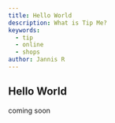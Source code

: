 ```yaml
---
title: Hello World
description: What is Tip Me?
keywords:
  - tip
  - online
  - shops
author: Jannis R
---
```


## Hello World

coming soon

